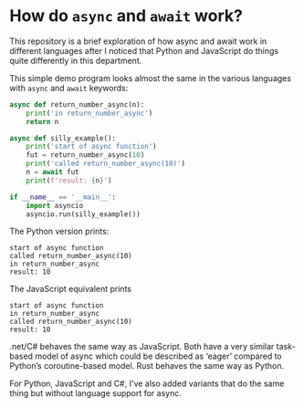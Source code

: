 # How do `async` and `await` work?

This repository is a brief exploration of how async and await work in different
languages after I noticed that Python and JavaScript do things quite differently
in this department.

This simple demo program looks almost the same in the various languages with
`async` and `await` keywords:

```python
async def return_number_async(n):
    print('in return_number_async')
    return n

async def silly_example():
    print('start of async function')
    fut = return_number_async(10)
    print('called return_number_async(10)')
    n = await fut
    print(f'result: {n}')

if __name__ == '__main__':
    import asyncio
    asyncio.run(silly_example())
```

The Python version prints:

```
start of async function
called return_number_async(10)
in return_number_async
result: 10
```

The JavaScript equivalent prints

```
start of async function
in return_number_async
called return_number_async(10)
result: 10
```

.net/C# behaves the same way as JavaScript. Both have a very similar task-based
model of async which could be described as ‘eager’ compared to Python’s
coroutine-based model. Rust behaves the same way as Python.

For Python, JavaScript and C#, I've also added variants that do the same thing
but without language support for async.
